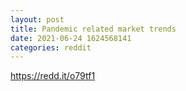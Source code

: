 ```yaml
--- 
layout: post 
title: Pandemic related market trends 
date: 2021-06-24 1624568141 
categories: reddit 
--- 
```

https://redd.it/o79tf1